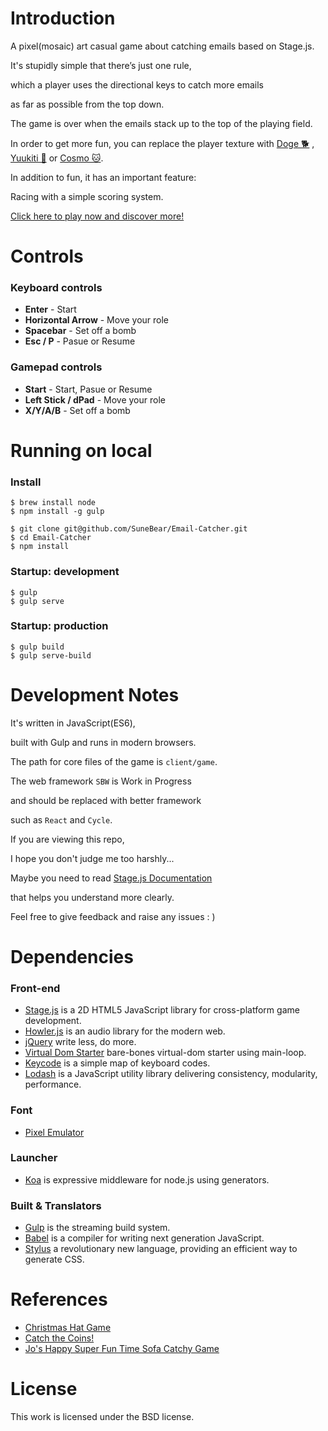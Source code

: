 Introduction
====================
A pixel(mosaic) art casual game about catching emails based on Stage.js.

It's stupidly simple that there’s just one rule,

which a player uses the directional keys to catch more emails

as far as possible from the top down.

The game is over when the emails stack up to the top of the playing field.

In order to get more fun, you can replace the player texture with [Doge 🐕](http://sunebear.com/games/email-catcher?role=doge) , [Yuukiti 🐻](http://sunebear.com/games/email-catcher?role=yuukiti) or [Cosmo 🐱](http://sunebear.com/games/email-catcher?role=cosmo).

In addition to fun, it has an important feature:

Racing with a simple scoring system.

[Click here to play now and discover more!](http://sunebear.com/games/email-catcher)

Controls
====================
### Keyboard controls

- **Enter** - Start
- **Horizontal Arrow** - Move your role
- **Spacebar** - Set off a bomb
- **Esc / P** - Pasue or Resume

### Gamepad controls
- **Start** - Start, Pasue or Resume
- **Left Stick / dPad** - Move your role
- **X/Y/A/B** - Set off a bomb

Running on local
====================
### Install
```
$ brew install node
$ npm install -g gulp

$ git clone git@github.com/SuneBear/Email-Catcher.git
$ cd Email-Catcher
$ npm install
```


### Startup: development
```
$ gulp
$ gulp serve
```


### Startup: production
```
$ gulp build
$ gulp serve-build
```


Development Notes
====================
It's written in JavaScript(ES6),

built with Gulp and runs in modern browsers.

The path for core files of the game is `client/game`.

The web framework `SBW` is Work in Progress

and should be replaced with better framework

such as `React` and `Cycle`.

If you are viewing this repo,

I hope you don't judge me too harshly...

Maybe you need to read [Stage.js Documentation](http://piqnt.com/stage.js/)

that helps you understand more clearly.

Feel free to give feedback and raise any issues : )


Dependencies
====================

### Front-end
- [Stage.js](https://github.com/shakiba/stage.js) is a 2D HTML5 JavaScript library for cross-platform game development.
- [Howler.js](https://github.com/goldfire/howler.js) is an audio library for the modern web.
- [jQuery](https://github.com/jquery/jquery) write less, do more.
- [Virtual Dom Starter](https://github.com/substack/virtual-dom-starter) bare-bones virtual-dom starter using main-loop.
- [Keycode](https://github.com/timoxley/keycode) is a simple map of keyboard codes.
- [Lodash](https://github.com/lodash/lodash) is a JavaScript utility library delivering consistency, modularity, performance.

### Font
- [Pixel Emulator](http://www.fontspace.com/pixel-sagas/pixel-emulator)

### Launcher
- [Koa](https://github.com/koajs/koa) is expressive middleware for node.js using generators.

### Built & Translators
- [Gulp](https://github.com/gulpjs/gulp) is the streaming build system.
- [Babel](https://github.com/babel/babel) is a compiler for writing next generation JavaScript.
- [Stylus](https://github.com/stylus/stylus) a revolutionary new language, providing an efficient way to generate CSS.


References
====================
- [Christmas Hat Game](https://github.com/rubenwardy/christmas_hat_game)
- [Catch the Coins!](https://github.com/poetofcode/gamecoins)
- [Jo's Happy Super Fun Time Sofa Catchy Game](https://github.com/haswalt/JosHappySuperFunTimeSofaCatchyGame)

License
====================
This work is licensed under the BSD license.
